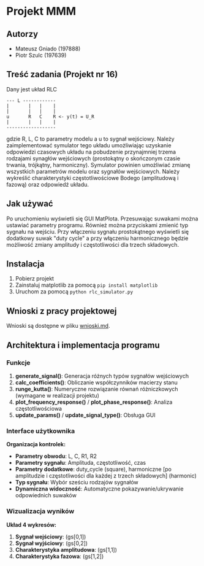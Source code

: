 # Projekt MMM
## Autorzy
* Mateusz Gniado (197888)
* Piotr Szulc (197639)
## Treść zadania (Projekt nr 16)

Dany jest układ RLC

 ```
--- L ------------
 |       |   |    |
 |       |   |    |
 u       R   C    R <- y(t) = U_R
 |       |   |    |
 ------------------
 ```

gdzie R, L, C to parametry modelu a u to sygnał wejściowy. Należy zaimplementować symulator tego układu
umożliwiając uzyskanie odpowiedzi czasowych układu na pobudzenie przynajmniej trzema
rodzajami synagłów wejściowych (prostokątny o skończonym czasie trwania, trójkątny,
harmoniczny). Symulator powinien umożliwiać zmianę wszystkich parametrów modelu oraz
sygnałów wejściowych. Należy wykreślić charakterystyki częstotliwościowe Bodego
(amplitudową i fazową) oraz odpowiedź układu.

## Jak używać

Po uruchomieniu wyświetli się GUI MatPlota. Przesuwając suwakami można ustawiać parametry programu. Również można przyciskami zmienić typ sygnału na wejściu. 
Przy włączeniu sygnału prostokątnego wyświetli się dodatkowy suwak "duty cycle" a przy włączeniu harmonicznego będzie możliwość zmiany amplitudy i częstotliwości dla trzech składowych.

## Instalacja

1. Pobierz projekt
2. Zainstaluj matplotlib za pomocą `pip install matplotlib`
3. Uruchom za pomocą `python rlc_simulator.py`

## Wnioski z pracy projektowej

Wnioski są dostępne w pliku [wnioski.md](wnioski.md).

## Architektura i implementacja programu

### Funkcje
1. **generate_signal()**: Generacja różnych typów sygnałów wejściowych
2. **calc_coefficients()**: Obliczanie współczynników macierzy stanu
3. **runge_kutta()**: Numeryczne rozwiązanie równań różniczkowych (wymagane w realizacji projektu)
4. **plot_frequency_response()** / **plot_phase_response()**: Analiza częstotliwościowa
5. **update_params()** / **update_signal_type()**: Obsługa GUI

### Interface użytkownika
**Organizacja kontrolek:**
- **Parametry obwodu**: L, C, R1, R2
- **Parametry sygnału**: Amplituda, częstotliwość, czas
- **Parametry dodatkowe**: duty_cycle (square), harmoniczne [po amplitudzie i częstotliwości dla każdej z trzech składowych] (harmonic)
- **Typ sygnału**: Wybór sześciu rodzajów sygnałów
- **Dynamiczna widoczność**: Automatyczne pokazywanie/ukrywanie odpowiednich suwaków

### Wizualizacja wyników
**Układ 4 wykresów:**
1. **Sygnał wejściowy**: (gs[0,1])
2. **Sygnał wyjściowy**: (gs[0,2])
3. **Charakterystyka amplitudowa**: (gs[1,1])
4. **Charakterystyka fazowa**: (gs[1,2])